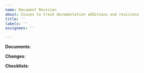 ```yaml
---
name: Document Revision
about: Issues to track documentation additions and revisions
title: ''
labels: ''
assignees: ''

---
```


**Documents**:

**Changes**:

**Checklists**:

